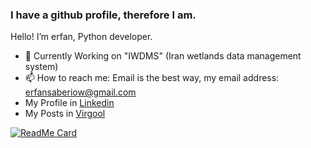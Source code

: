 ### I have a github profile, therefore I am.


Hello!
I’m erfan, Python developer.

- 🔭 Currently Working on "IWDMS" (Iran wetlands data management system)
- 📫 How to reach me: Email is the best way, my email address: erfansaberiow@gmail.com
- My Profile in [Linkedin ](https://linkedin.com/in/erfansaberi/)
- My Posts in [Virgool](https://virgool.io/@erfansaberi)

[![ReadMe Card](https://github-readme-stats.vercel.app/api?username=erfansaberi&show_icons=true)](https://github.com/erfansaberi)
